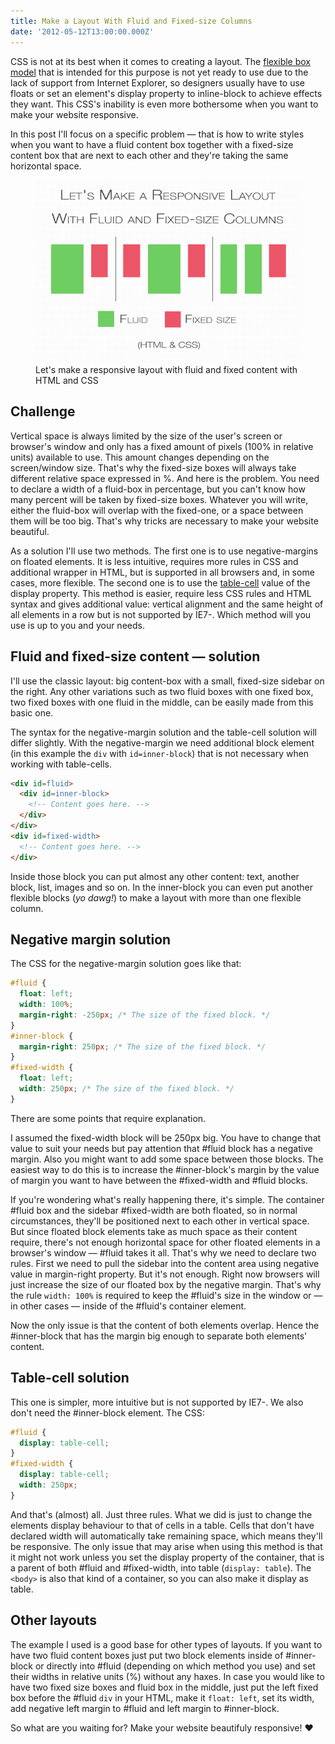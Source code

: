 ```yaml
---
title: Make a Layout With Fluid and Fixed-size Columns
date: '2012-05-12T13:00:00.000Z'
---
```


CSS is not at its best when it comes to creating a layout. The [flexible box model](http://www.html5rocks.com/en/tutorials/flexbox/quick/) that is intended for this purpose is not yet ready to use due to the lack of support from Internet Explorer, so designers usually have to use floats or set an element's display property to inline-block to achieve effects they want. This CSS's inability is even more bothersome when you want to make your website responsive.

In this post I'll focus on a specific problem — that is how to write styles when you want to have a fluid content box together with a fixed-size content box that are next to each other and they're taking the same horizontal space.

<figure>
  <img src="./fluid-and-fixed-size.png">
  <figcaption>Let's make a responsive layout with fluid and fixed content with HTML and CSS</figcaption>
</figure>

## Challenge

Vertical space is always limited by the size of the user's screen or browser's window and only has a fixed amount of pixels (100% in relative units) available to use. This amount changes depending on the screen/window size. That's why the fixed-size boxes will always take different relative space expressed in %. And here is the problem. You need to declare a width of a fluid-box in percentage, but you can't know how many percent will be taken by fixed-size boxes. Whatever you will write, either the fluid-box will overlap with the fixed-one, or a space between them will be too big. That's why tricks are necessary to make your website beautiful.

As a solution I'll use two methods. The first one is to use negative-margins on floated elements. It is less intuitive, requires more rules in CSS and additional wrapper in HTML, but is supported in all browsers and, in some cases, more flexible. The second one is to use the [table-cell](http://www.w3.org/TR/CSS2/tables.html#value-def-table-cell) value of the display property. This method is easier, require less CSS rules and HTML syntax and gives additional value: vertical alignment and the same height of all elements in a row but is not supported by IE7-. Which method will you use is up to you and your needs.

## Fluid and fixed-size content — solution

I'll use the classic layout: big content-box with a small, fixed-size sidebar on the right. Any other variations such as two fluid boxes with one fixed box, two fixed boxes with one fluid in the middle, can be easily made from this basic one.

The syntax for the negative-margin solution and the table-cell solution will differ slightly. With the negative-margin we need additional block element (in this example the `div` with `id=inner-block`) that is not necessary when working with table-cells.

```html
<div id=fluid>
  <div id=inner-block> 
    <!-- Content goes here. --> 
  </div>
</div>
<div id=fixed-width>
  <!-- Content goes here. -->
</div>
```

Inside those block you can put almost any other content: text, another block, list, images and so on. In the inner-block you can even put another flexible blocks (_yo dawg!_) to make a layout with more than one flexible column.

## Negative margin solution

The CSS for the negative-margin solution goes like that:

```css
#fluid {
  float: left;
  width: 100%;
  margin-right: -250px; /* The size of the fixed block. */
}
#inner-block {
  margin-right: 250px; /* The size of the fixed block. */
}
#fixed-width {
  float: left;
  width: 250px; /* The size of the fixed block. */
}
```

There are some points that require explanation.

I assumed the fixed-width block will be 250px big. You have to change that value to suit your needs but pay attention that #fluid block has a negative margin. Also you might want to add some space between those blocks. The easiest way to do this is to increase the #inner-block's margin by the value of margin you want to have between the #fixed-width and #fluid blocks.

If you're wondering what's really happening there, it's simple. The container #fluid box and the sidebar #fixed-width are both floated, so in normal circumstances, they'll be positioned next to each other in vertical space. But since floated block elements take as much space as their content require, there's not enough horizontal space for other floated elements in a browser's window — #fluid takes it all. That's why we need to declare two rules. First we need to pull the sidebar into the content area using negative value in margin-right property. But it's not enough. Right now browsers will just increase the size of our floated box by the negative margin. That's why the rule `width: 100%` is required to keep the #fluid's size in the window or — in other cases — inside of the #fluid's container element.

Now the only issue is that the content of both elements overlap. Hence the #inner-block that has the margin big enough to separate both elements' content.

## Table-cell solution

This one is simpler, more intuitive but is not supported by IE7-. We also don't need the #inner-block element. The CSS:

```css
#fluid {
  display: table-cell;
}
#fixed-width {
  display: table-cell;
  width: 250px;
}
```

And that's (almost) all. Just three rules. What we did is just to change the elements display behaviour to that of cells in a table. Cells that don't have declared width will automatically take remaining space, which means they'll be responsive. The only issue that may arise when using this method is that it might not work unless you set the display property of the container, that is a parent of both #fluid and #fixed-width, into table (`display: table`). The `<body>` is also that kind of a container, so you can also make it display as table.

## Other layouts

The example I used is a good base for other types of layouts. If you want to have two fluid content boxes just put two block elements inside of #inner-block or directly into #fluid (depending on which method you use) and set their widths in relative units (%) without any haxes. In case you would like to have two fixed size boxes and fluid box in the middle, just put the left fixed box before the #fluid `div` in your HTML, make it `float: left`, set its width, add negative left margin to #fluid and left margin to #inner-block.

So what are you waiting for? Make your website beautifuly responsive! ♥